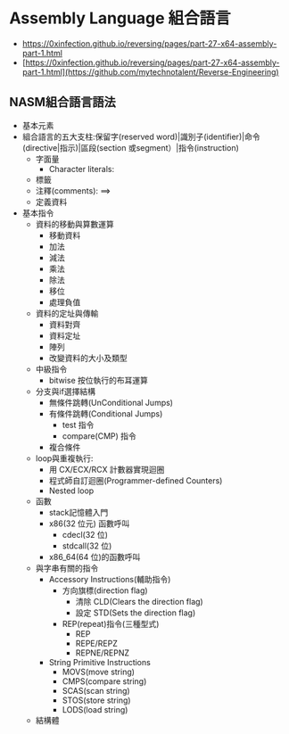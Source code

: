 # Assembly Language 組合語言
- https://0xinfection.github.io/reversing/pages/part-27-x64-assembly-part-1.html
- [https://0xinfection.github.io/reversing/pages/part-27-x64-assembly-part-1.html](https://github.com/mytechnotalent/Reverse-Engineering)

## NASM組合語言語法
- 基本元素
- 組合語言的五大支柱:保留字(reserved word)|識別子(identifier)|命令(directive|指示)|區段(section 或segment）|指令(instruction)
  - 字面量
    - Character literals: 
  - 標籤
  - 注釋(comments): ==> 
  - 定義資料
- 基本指令
  - 資料的移動與算數運算
    - 移動資料
    - 加法
    - 減法
    - 乘法
    - 除法
    - 移位
    - 處理負值
  - 資料的定址與傳輸
    - 資料對齊
    - 資料定址
    - 陣列
    - 改變資料的大小及類型
  - 中級指令
    - bitwise  按位執行的布耳運算
  - 分支與if選擇結構
    - 無條件跳轉(UnConditional Jumps)
    - 有條件跳轉(Conditional Jumps)
      - test 指令
      - compare(CMP) 指令
    - 複合條件
  - loop與重複執行:
    - 用 CX/ECX/RCX 計數器實現迴圈
    - 程式師自訂迴圈(Programmer-defined Counters)
    - Nested loop
  - 函數
    - stack記憶體入門
    - x86(32 位元) 函數呼叫
      - cdecl(32 位)
      - stdcall(32 位)
    - x86_64(64 位)的函數呼叫
  - 與字串有關的指令
    - Accessory Instructions(輔助指令)
      - 方向旗標(direction flag)
        - 清除 CLD(Clears the direction flag)
        - 設定 STD(Sets the direction flag)
      - REP(repeat)指令(三種型式)
        - REP
        - REPE/REPZ
        - REPNE/REPNZ 
    - String Primitive Instructions
      - MOVS(move string)
      - CMPS(compare string)
      - SCAS(scan string)
      - STOS(store string)
      - LODS(load string)
   - 結構體

